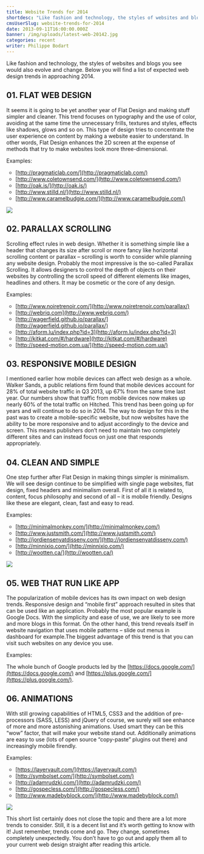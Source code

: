 ```yaml
---
title: Website Trends for 2014
shortdesc: "Like fashion and technology, the styles of websites and blogs you see would also evolve and change. Below you will find a list of expected web design trends in approaching 2014."
cmsUserSlug: website-trends-for-2014
date: 2013-09-11T16:00:00.000Z
banner: /img/uploads/latest-web-20142.jpg
categories: recent
writer: Philippe Bodart
---
```


Like fashion and technology, the styles of websites and blogs you see would also evolve and change. Below you will find a list of expected web design trends in approaching 2014.

## 01. FLAT WEB DESIGN

It seems it is going to be yet another year of Flat Design and making stuff simpler and cleaner. This trend focuses on typography and the use of color, avoiding at the same time the unnecessary frills, textures and styles, effects like shadows, glows and so on. This type of design tries to concentrate the user experience on content by making a website easier to understand. In other words, Flat Design enhances the 2D screen at the expense of methods that try to make websites look more three-dimensional.

Examples:

* [http://pragmaticlab.com/](http://pragmaticlab.com/)
* [http://www.coletownsend.com/](http://www.coletownsend.com/)
* [http://oak.is/](http://oak.is/)
* [http://www.stilld.nl/](http://www.stilld.nl/)
* [http://www.caramelbudgie.com/](http://www.caramelbudgie.com/)

<img src="/img/uploads/flat-1-custom.jpg"/>

## 02. PARALLAX SCROLLING

Scrolling effect rules in web design. Whether it is something simple like a header that changes its size after scroll or more fancy like horizontal scrolling content or parallax – scrolling is worth to consider while planning any website design. Probably the most impressive is the so-called Parallax Scrolling. It allows designers to control the depth of objects on their websites by controlling the scroll speed of different elements like images, headlines and others. It may be cosmetic or the core of any design.

Examples:

* [http://www.noiretrenoir.com/](http://www.noiretrenoir.com/parallax/)
* [http://webriq.com](http://www.webriq.com/)
* [http://wagerfield.github.io/parallax/](http://wagerfield.github.io/parallax/)
* [http://aform.lu/index.php?id=3](http://aform.lu/index.php?id=3)
* [http://kitkat.com/#/hardware](http://kitkat.com/#/hardware)
* [http://speed-motion.com.ua/](http://speed-motion.com.ua/)

## 03. RESPONSIVE MOBILE DESIGN

I mentioned earlier how mobile devices can affect web design as a whole. Walker Sands, a public relations firm found that mobile devices account for 28% of total website traffic in Q3 2013, up 67% from the same time last year. Our numbers show that traffic from mobile devices now makes up nearly 60% of the total traffic on Hitched. This trend has been going up for years and will continue to do so in 2014. The way to design for this in the past was to create a mobile-specific website, but now websites have the ability to be more responsive and to adjust accordingly to the device and screen. This means publishers don’t need to maintain two completely different sites and can instead focus on just one that responds appropriately.

## 04. CLEAN AND SIMPLE

One step further after Flat Design in making things simpler is minimalism. We will see design continue to be simplified with single page websites, flat design, fixed headers and minimalism overall. First of all it is related to, content, focus philosophy and second of all – it is mobile friendly. Designs like these are elegant, clean, fast and easy to read.

Examples:

* [http://minimalmonkey.com/](http://minimalmonkey.com/)
* [http://www.justsmith.com/](http://www.justsmith.com/)
* [http://jordiensenyatdisseny.com/](http://jordiensenyatdisseny.com/)
* [http://minnixio.com/](http://minnixio.com/)
* [http://wootten.ca/](http://wootten.ca/)

<img src="/img/uploads/clean-1-custom.jpg"/>

## 05. WEB THAT RUN LIKE APP

The popularization of mobile devices has its own impact on web design trends. Responsive design and “mobile first” approach resulted in sites that can be used like an application. Probably the most popular example is Google Docs. With the simplicity and ease of use, we are likely to see more and more blogs in this format. On the other hand, this trend reveals itself in website navigation that uses mobile patterns – slide out menus in dashboard for example.The biggest advantage of this trend is that you can visit such websites on any device you use.

Examples:

The whole bunch of Google products led by the [https://docs.google.com/](https://docs.google.com/) and [https://plus.google.com/](https://plus.google.com/).

## 06. ANIMATIONS

With still growing capabilities of HTML5, CSS3 and the addition of pre-processors (SASS, LESS) and jQuery of course, we surely will see enhance of more and more astonishing animations. Used smart they can be this “wow” factor, that will make your website stand out. Additionally animations are easy to use (lots of open source “copy-paste” plugins out there) and increasingly mobile firendly.

Examples:

* [https://layervault.com/](https://layervault.com/)
* [http://symbolset.com/](http://symbolset.com/)
* [http://adamrudzki.com/](http://adamrudzki.com/)
* [http://gospecless.com/](http://gospecless.com/)
* [http://www.madebyblock.com/](http://www.madebyblock.com/)

<img src="/img/uploads/animacje-2-custom.jpg"/>

This short list certainly does not close the topic and there are a lot more trends to consider. Still, it is a decent list and it’s worth getting to know with it! Just remember, trends come and go. They change, sometimes completely unexpectedly. You don’t have to go out and apply them all to your current web design straight after reading this article.

<style>
img {max-width:100%;}
ul li {list-style: circle !important;}  
</style>